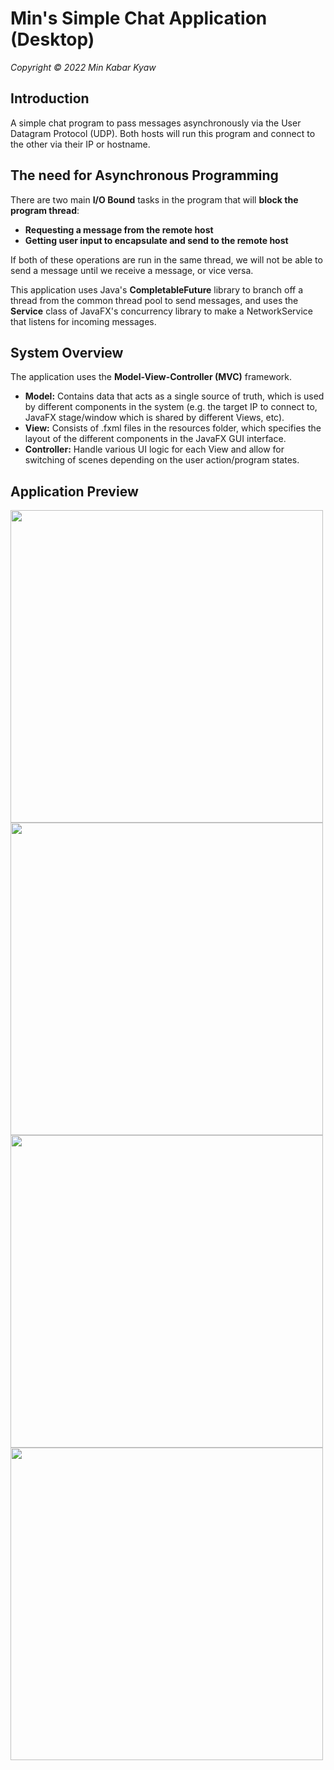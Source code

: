 # Min's Simple Chat Application (Desktop)
_Copyright © 2022 Min Kabar Kyaw_

## Introduction
A simple chat program to pass messages asynchronously via the User Datagram Protocol (UDP). Both hosts will run this program and connect to the other via their IP or hostname.

## The need for Asynchronous Programming
There are two main **I/O Bound** tasks in the program that will **block the program thread**:
- **Requesting a message from the remote host**
- **Getting user input to encapsulate and send to the remote host**

If both of these operations are run in the same thread, we will not be able to send a message until we receive a message, or vice versa. 

This application uses Java's **CompletableFuture** library to branch off a thread from the common thread pool to send messages, and uses the **Service** class of JavaFX's concurrency library to make a NetworkService that listens for incoming messages.

## System Overview
The application uses the **Model-View-Controller (MVC)** framework.
- **Model:** Contains data that acts as a single source of truth, which is used by different components in the system (e.g. the target IP to connect to, JavaFX stage/window which is shared by different Views, etc).
- **View:** Consists of .fxml files in the resources folder, which specifies the layout of the different components in the JavaFX GUI interface.
- **Controller:** Handle various UI logic for each View and allow for switching of scenes depending on the user action/program states.

## Application Preview
<img src=https://user-images.githubusercontent.com/76023265/183324733-5c13926d-b000-45c8-b804-1e0da49c7ee9.jpg width="500"/> <img src=https://user-images.githubusercontent.com/76023265/183324795-429c89cb-8cd6-4fbc-b63e-c398758aaf2d.jpg width="500"/>
<img src=https://user-images.githubusercontent.com/76023265/183324820-a8f1e67c-be1e-418d-9283-822f5b2bbc9a.jpg width="500"/> <img src=https://user-images.githubusercontent.com/76023265/183324833-87e3ef36-4895-48e1-b8b7-8621c08c19ab.jpg width="500"/>
